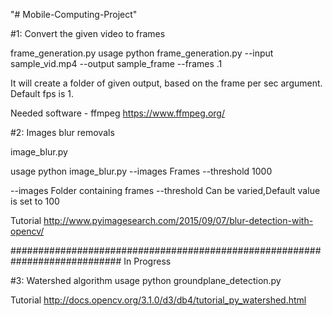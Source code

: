 "# Mobile-Computing-Project" 

#1: Convert the given video to frames 

frame_generation.py
usage
      python frame_generation.py --input sample_vid.mp4 --output sample_frame --frames .1

It will create a folder of given output, based on the frame per sec argument. Default fps is 1.

Needed software - ffmpeg
https://www.ffmpeg.org/

#2: Images blur removals

image_blur.py

usage
    python image_blur.py --images Frames --threshold 1000

--images      Folder containing frames
--threshold   Can be varied,Default value is set to 100

Tutorial 
  http://www.pyimagesearch.com/2015/09/07/blur-detection-with-opencv/

############################################################################
In Progress 

#3: Watershed algorithm 
usage 
    python groundplane_detection.py

Tutorial 
  http://docs.opencv.org/3.1.0/d3/db4/tutorial_py_watershed.html

